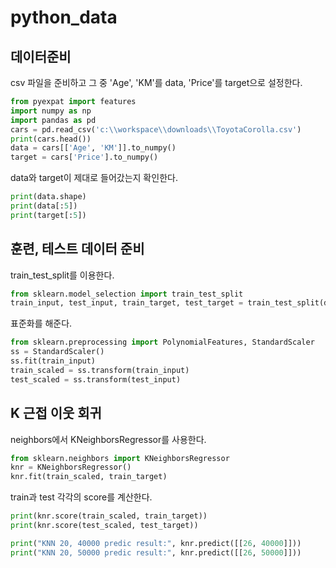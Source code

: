 # python_data

## 데이터준비
csv 파일을 준비하고 그 중 'Age', 'KM'를 data, 'Price'를 target으로 설정한다.
```python
from pyexpat import features
import numpy as np
import pandas as pd
cars = pd.read_csv('c:\\workspace\\downloads\\ToyotaCorolla.csv')
print(cars.head())
data = cars[['Age', 'KM']].to_numpy()
target = cars['Price'].to_numpy()
```


data와 target이 제대로 들어갔는지 확인한다.
```python
print(data.shape)
print(data[:5])
print(target[:5])
```

## 훈련, 테스트 데이터 준비
train_test_split를 이용한다.
```python
from sklearn.model_selection import train_test_split
train_input, test_input, train_target, test_target = train_test_split(data, target, random_state=42)
```

표준화를 해준다.
```python
from sklearn.preprocessing import PolynomialFeatures, StandardScaler
ss = StandardScaler()
ss.fit(train_input)
train_scaled = ss.transform(train_input)
test_scaled = ss.transform(test_input)
```


## K 근접 이웃 회귀
neighbors에서 KNeighborsRegressor를 사용한다.
```python
from sklearn.neighbors import KNeighborsRegressor
knr = KNeighborsRegressor()
knr.fit(train_scaled, train_target)
```

train과 test 각각의 score를 계산한다.
```python
print(knr.score(train_scaled, train_target))
print(knr.score(test_scaled, test_target))
```


```python
print("KNN 20, 40000 predic result:", knr.predict([[26, 40000]]))
print("KNN 20, 50000 predic result:", knr.predict([[26, 50000]]))
```
